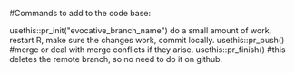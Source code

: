 #Commands to add to the code base:

usethis::pr_init("evocative_branch_name")
do a small amount of work, restart R, make sure the changes work, commit locally.
usethis::pr_push() #merge or deal with merge conflicts if they arise.
usethis::pr_finish() #this deletes the remote branch, so no need to do it on github.
